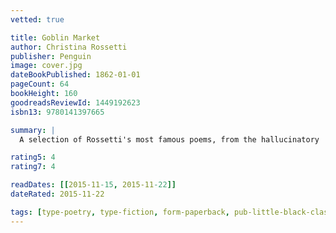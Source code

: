 ```yaml
---
vetted: true

title: Goblin Market
author: Christina Rossetti
publisher: Penguin
image: cover.jpg
dateBookPublished: 1862-01-01
pageCount: 64
bookHeight: 160
goodreadsReviewId: 1449192623
isbn13: 9780141397665

summary: |
  A selection of Rossetti's most famous poems, from the hallucinatory 'Goblin Market' to 'In the bleak mid-winter'.

rating5: 4
rating7: 4

readDates: [[2015-11-15, 2015-11-22]]
dateRated: 2015-11-22

tags: [type-poetry, type-fiction, form-paperback, pub-little-black-classics]
---
```

